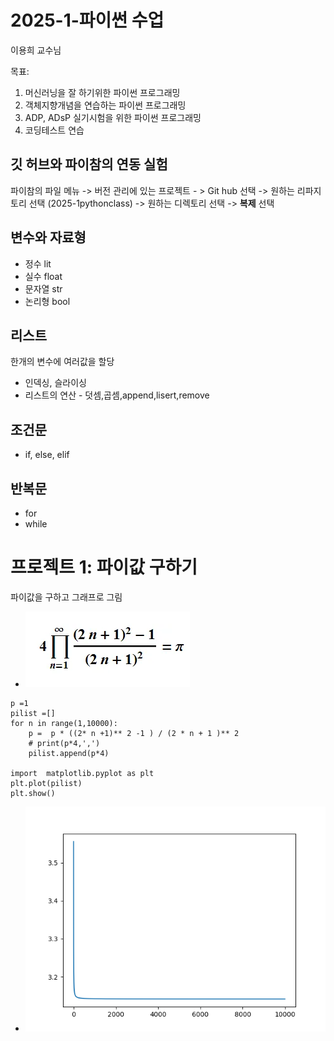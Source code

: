 # 2025-1-파이썬 수업
이용희 교수님

목표:
1. 머신러닝을 잘 하기위한 파이썬 프로그래밍
2. 객체지향개념을 연습하는 파이썬 프로그래밍
3. ADP, ADsP 실기시험을 위한 파이썬 프로그래밍
4. 코딩테스트 연습

## 깃 허브와 파이참의 연동 실험
파이참의 파일 메뉴 -> 버전 관리에 있는 프로젝트 - > Git hub 선택
-> 원하는 리파지토리 선택 (2025-1pythonclass) -> 원하는 디렉토리 선택 ->
**복제** 선택


## 변수와 자료형
 - 정수 lit
 - 실수 float
 - 문자열 str
 - 논리형 bool

## 리스트
 한개의 변수에 여러값을 할당
 - 인덱싱, 슬라이싱
 - 리스트의 연산 - 덧셈,곱셈,append,lisert,remove

## 조건문
 - if, else, elif

## 반복문
 - for
 - while

# 프로젝트 1: 파이값 구하기
파이값을 구하고 그래프로 그림
- <img src="img/파이수식.png">

```
p =1
pilist =[]
for n in range(1,10000):
    p =  p * ((2* n +1)** 2 -1 ) / (2 * n + 1 )** 2
    # print(p*4,',')
    pilist.append(p*4)

import  matplotlib.pyplot as plt
plt.plot(pilist)
plt.show()
```
- <img src="img/그래프.png">